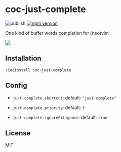 # coc-just-complete

![publish](https://github.com/voldikss/coc-just-complete/workflows/publish/badge.svg)
[![npm version](https://badge.fury.io/js/coc-just-complete.svg)](https://badge.fury.io/js/coc-just-complete)

One kind of buffer words completion for (neo)vim

![](https://user-images.githubusercontent.com/20282795/105694302-c5224a00-5f3b-11eb-86b5-8a4e717aa676.gif)

## Installation

```vim
:CocInstall coc-just-complete
```

## Config

- `just-complete.shortcut`:
  default: `"just-complete"`

- `just-complete.priority`:
  default: `3`

- `just-complete.ignoreGitignore`:
  default: `true`

## License

MIT
